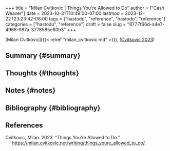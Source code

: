 +++
title = "Milan Cvitkovic | Things You're Allowed to Do"
author = ["Cash Weaver"]
date = 2023-10-31T10:49:00-07:00
lastmod = 2023-12-22T23:23:42-08:00
tags = ["hastodo", "reference", "hastodo", "reference"]
categories = ["hastodo", "reference"]
draft = false
slug = "8777f66d-a4e7-4966-987a-3778585e60b3"
+++

[Milan Cvitkovic]({{< relref "milan_cvitkovic.md" >}}), (<a href="#citeproc_bib_item_1">Cvitkovic 2023</a>)


## Summary {#summary}


## Thoughts {#thoughts}


## Notes {#notes}


## Bibliography {#bibliography}

## References

<style>.csl-entry{text-indent: -1.5em; margin-left: 1.5em;}</style><div class="csl-bib-body">
  <div class="csl-entry"><a id="citeproc_bib_item_1"></a>Cvitkovic, Milan. 2023. “Things You’re Allowed to Do.” <a href="https://milan.cvitkovic.net/writing/things_youre_allowed_to_do/">https://milan.cvitkovic.net/writing/things_youre_allowed_to_do/</a>.</div>
</div>
